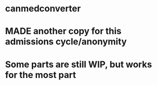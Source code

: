 # canmedconverter

# MADE another copy for this admissions cycle/anonymity
# Some parts are still WIP, but works for the most part

